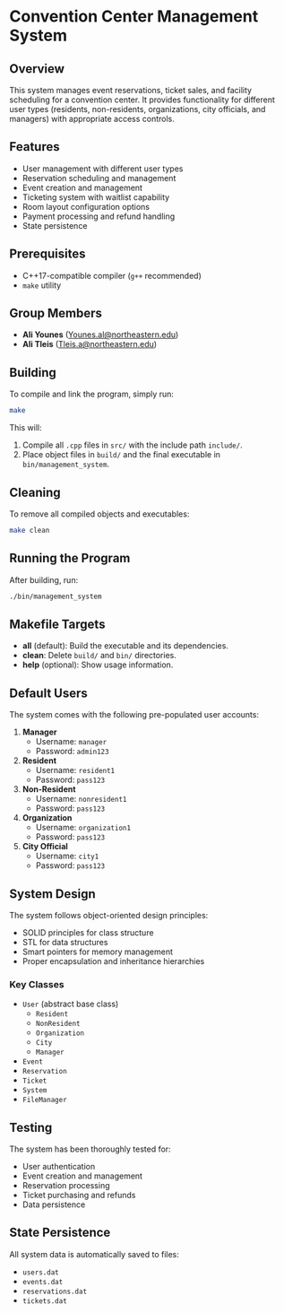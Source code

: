 # Convention Center Management System

## Overview
This system manages event reservations, ticket sales, and facility scheduling for a convention center. It provides functionality for different user types (residents, non-residents, organizations, city officials, and managers) with appropriate access controls.

## Features
- User management with different user types
- Reservation scheduling and management
- Event creation and management
- Ticketing system with waitlist capability
- Room layout configuration options
- Payment processing and refund handling
- State persistence

## Prerequisites
- C++17-compatible compiler (`g++` recommended)
- `make` utility

## Group Members
- **Ali Younes** (Younes.al@northeastern.edu)
- **Ali Tleis** (Tleis.a@northeastern.edu)

## Building
To compile and link the program, simply run:
```bash
make
```
This will:
1. Compile all `.cpp` files in `src/` with the include path `include/`.
2. Place object files in `build/` and the final executable in `bin/management_system`.

## Cleaning
To remove all compiled objects and executables:
```bash
make clean
```

## Running the Program
After building, run:
```bash
./bin/management_system
```

## Makefile Targets
- **all** (default): Build the executable and its dependencies.
- **clean**: Delete `build/` and `bin/` directories.
- **help** (optional): Show usage information.

## Default Users
The system comes with the following pre-populated user accounts:

1. **Manager**
   - Username: `manager`
   - Password: `admin123`
2. **Resident**
   - Username: `resident1`
   - Password: `pass123`
3. **Non-Resident**
   - Username: `nonresident1`
   - Password: `pass123`
4. **Organization**
   - Username: `organization1`
   - Password: `pass123`
5. **City Official**
   - Username: `city1`
   - Password: `pass123`

## System Design
The system follows object-oriented design principles:
- SOLID principles for class structure
- STL for data structures
- Smart pointers for memory management
- Proper encapsulation and inheritance hierarchies

### Key Classes
- `User` (abstract base class)
  - `Resident`
  - `NonResident`
  - `Organization`
  - `City`
  - `Manager`
- `Event`
- `Reservation`
- `Ticket`
- `System`
- `FileManager`

## Testing
The system has been thoroughly tested for:
- User authentication
- Event creation and management
- Reservation processing
- Ticket purchasing and refunds
- Data persistence

## State Persistence
All system data is automatically saved to files:
- `users.dat`
- `events.dat`
- `reservations.dat`
- `tickets.dat`
